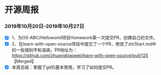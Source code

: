 ﻿# 开源周报

### 2019年10月20日-2019年10月27日

- [x] 1、为OS-ABC/Helloworld项目Homework第一次提交PR，创建自己的文件。
- [x] 2、在learn-with-open-source项目中提交了一个PR，修改了zh/Start.md中的一些错别字和语病，PR地址为： https://github.com/zhuangbiaowei/learn-with-open-source/pull/125 【Merged】
- [x] 本周总结：掌握了git的基本使用，学习了如何提交PR。